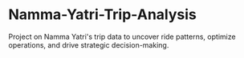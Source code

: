 # Namma-Yatri-Trip-Analysis
Project on Namma Yatri's trip data to uncover ride patterns, optimize operations, and drive strategic decision-making.
